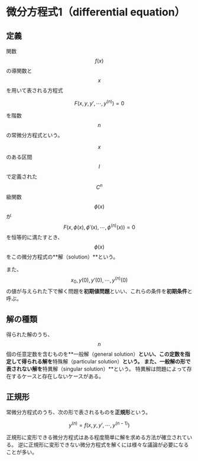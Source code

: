 # 微分方程式1（differential equation）

## 定義

関数 $$f(x)$$ の導関数と $$x$$ を用いて表される方程式

$$
F(x,y,y',\cdots,y^{(n)})=0
$$

を階数 $$n$$ の常微分方程式という。

$$x$$ のある区間 $$I$$ で定義された $$C^n$$ 級関数 $$\phi(x)$$ が $$F(x, \phi(x), \phi'(x), \cdots, \phi^{(n)}(x))=0$$ を恒等的に満たすとき、$$\phi(x)$$ をこの微分方程式の**解（solution）**という。

また、$$x_0, y(0), y'(0),\cdots, y^{(n)}(0)$$ の値が与えられた下で解く問題を**初期値問題**といい、これらの条件を**初期条件**と呼ぶ。

## 解の種類

得られた解のうち、$$n$$ 個の任意定数を含むものを**一般解（general solution）**といい、この定数を指定して得られる解を**特殊解（particular solution）**という。
また、一般解の形で表されない解を**特異解（singular solution）**という。
特異解は問題によって存在するケースと存在しないケースがある。

## 正規形

常微分方程式のうち、次の形で表されるものを**正規形**という。

$$
y^(n) = f(x,y,y',\cdots,y^{(n-1)})
$$

正規形に変形できる微分方程式はある程度簡単に解を求める方法が確立されている。
逆に正規形に変形できない微分方程式を解くには様々な議論が必要になることが多い。
